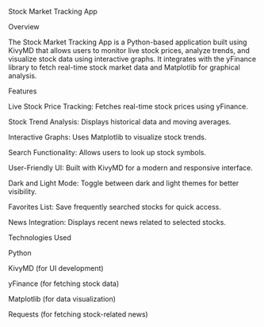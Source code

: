 Stock Market Tracking App

Overview

The Stock Market Tracking App is a Python-based application built using KivyMD that allows users to monitor live stock prices, analyze trends, and visualize stock data using interactive graphs. It integrates with the yFinance library to fetch real-time stock market data and Matplotlib for graphical analysis.

Features

Live Stock Price Tracking: Fetches real-time stock prices using yFinance.

Stock Trend Analysis: Displays historical data and moving averages.

Interactive Graphs: Uses Matplotlib to visualize stock trends.

Search Functionality: Allows users to look up stock symbols.

User-Friendly UI: Built with KivyMD for a modern and responsive interface.

Dark and Light Mode: Toggle between dark and light themes for better visibility.

Favorites List: Save frequently searched stocks for quick access.

News Integration: Displays recent news related to selected stocks.

Technologies Used

Python

KivyMD (for UI development)

yFinance (for fetching stock data)

Matplotlib (for data visualization)

Requests (for fetching stock-related news)



